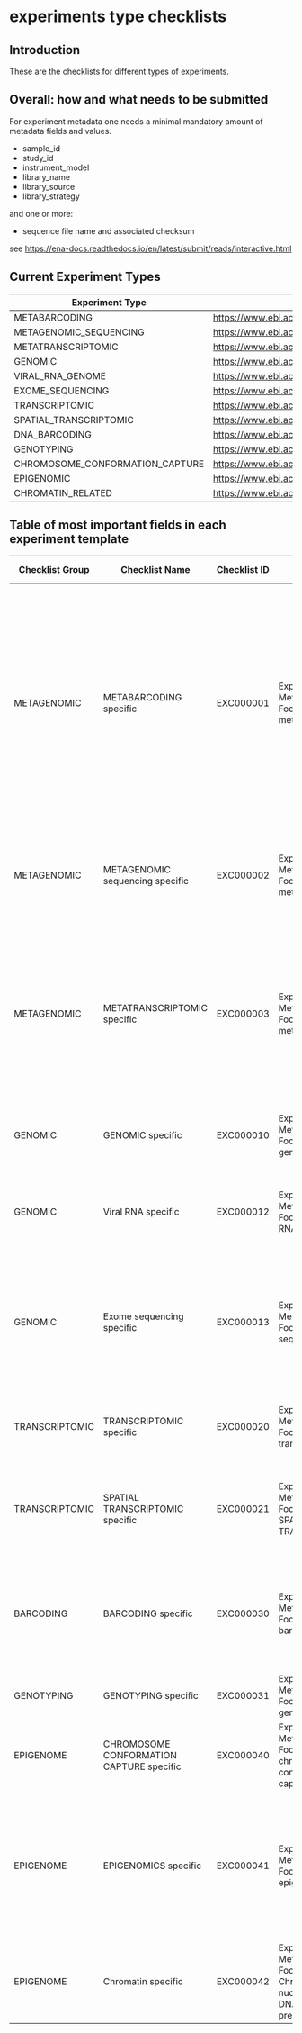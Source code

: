 # experiments type checklists

## Introduction

These are the checklists for different types of experiments.

## Overall: how and what needs to be submitted

For experiment metadata one needs a minimal mandatory amount of metadata fields and values.

* sample_id
* study_id
* instrument_model
* library_name
* library_source
* library_strategy

and one or more:

* sequence file name and associated checksum

see <https://ena-docs.readthedocs.io/en/latest/submit/reads/interactive.html>

## Current Experiment Types

| Experiment Type | Current example | Comment |
| --- | --- | --- |
| METABARCODING | <https://www.ebi.ac.uk/ena/browser/view/SRX11512992> | |
| METAGENOMIC_SEQUENCING | <https://www.ebi.ac.uk/ena/browser/view/SRX7572557> | |
| METATRANSCRIPTOMIC | <https://www.ebi.ac.uk/ena/browser/view/DRX030329> | |
| GENOMIC | <https://www.ebi.ac.uk/ena/browser/view/SRX659582> | |
| VIRAL_RNA_GENOME | <https://www.ebi.ac.uk/ena/browser/view/ERX5705315> | |
| EXOME_SEQUENCING | <https://www.ebi.ac.uk/ena/browser/view/SRX6455994> | |
| TRANSCRIPTOMIC | <https://www.ebi.ac.uk/ena/browser/view/SRX2885726> | |
| SPATIAL_TRANSCRIPTOMIC | <https://www.ebi.ac.uk/ena/browser/view/ERX9207228> | |
| DNA_BARCODING | <https://www.ebi.ac.uk/ena/browser/view/SRX10353112> | |
| GENOTYPING | <https://www.ebi.ac.uk/ena/browser/view/SRX8470509> | |
| CHROMOSOME_CONFORMATION_CAPTURE | <https://www.ebi.ac.uk/ena/browser/view/SRX19055521> | |
| EPIGENOMIC | <https://www.ebi.ac.uk/ena/browser/view/SRX2376117> | |
| CHROMATIN_RELATED | <https://www.ebi.ac.uk/ena/browser/view/SRX6420619> | |

## Table of most important fields in each experiment template

| Checklist Group | Checklist Name | Checklist ID | Checklist Description | Checklist Version | Experiment Type Name | Experiment Type Definition | Experiment Design | Library Strategy | Library Source | Library_Selection |
| --- | --- | --- | --- | --- | --- | --- | --- |--- | --- | -- |
| METAGENOMIC | METABARCODING specific | EXC000001 | Experiment Metadata Checklist Focused on metabarcoding | v1 | METABARCODING | Metabarcoding is the barcoding of DNA/RNA (or eDNA/eRNA) in a manner that allows for the simultaneous identification of many taxa within the same sample. The main difference between barcoding and metabarcoding is that metabarcoding does not focus on one specific organism, but instead aims to determine species composition within a sample.[WIKIPEDIA] | mixed marker barcoding | WGS | METAGENOMIC |  |
| METAGENOMIC | METAGENOMIC sequencing specific | EXC000002 | Experiment Metadata Checklist Focused on metagenomics | v1 | METAGENOMIC_SEQUENCING | Approach which samples, in parallel, all genes in all organisms present in a given sample, e.g. to provide insight into biodiversity and function. |  | AMPLICON | METAGENOMIC |  |
| METAGENOMIC | METATRANSCRIPTOMIC specific | EXC000003 | Experiment Metadata Checklist Focused on metatranscriptomics | v1 | METATRANSCRIPTOMIC | The study of microbe gene expression within natural environments (i.e. the metatranscriptome). Metatranscriptomics methods can be used for whole gene expression profiling of complex microbial communities.[EDAM] |  |  | METATRANSCRIPTOMIC | PCR |
| GENOMIC | GENOMIC specific | EXC000010 | Experiment Metadata Checklist Focused on genomics | v1 | GENOMIC | Sequencing of DNA located in the genome and able to be transmitted to the offspring.[adapted from SO] |  |  | GENOMIC |  |
| GENOMIC | Viral RNA specific | EXC000012 | Experiment Metadata Checklist Focused on Viral RNA | v1 | VIRAL_RNA_GENOME | Adapted from a virus whose genome consists of RNA. Can be single or double-stranded RNA.[NCIT and SO adapted] |  | WGS | VIRAL RNA |  |
| GENOMIC | Exome sequencing specific | EXC000013 | Experiment Metadata Checklist Focused on exome sequencing | v1 | EXOME_SEQUENCING | Laboratory technique to sequence all the protein-coding regions in a genome, i.e., the exome. Exome sequencing is considered a cheap alternative to whole genome sequencing. |  |  | GENOMIC |  |
| TRANSCRIPTOMIC | TRANSCRIPTOMIC specific | EXC000020 | Experiment Metadata Checklist Focused on transcriptomics | v1 | TRANSCRIPTOMIC | The analysis of transcriptomes, or a set of all the RNA molecules in a specific cell, tissue etc. |  |  | TRANSCRIPTOMIC |  |
| TRANSCRIPTOMIC | SPATIAL TRANSCRIPTOMIC specific | EXC000021 | Experiment Metadata Checklist Focused on SPATIAL TRANSCRIPTOMIC | v1 | SPATIAL_TRANSCRIPTOMIC | assay that allows visualization and quantitative analysis of the transcriptome with spatial resolution in individual tissue sections |  |  | TRANSCRIPTOMIC |  |
| BARCODING | BARCODING specific | EXC000030 | Experiment Metadata Checklist Focused on barcoding | v1 | DNA_BARCODING | Analyse DNA sequences in order to identify a DNA 'barcode'; marker genes or any short fragment(s) of DNA that are useful to diagnose the taxa of biological organisms. | single target locus and single species barcoding | AMPLICON | GENOMIC | PCR |
| GENOTYPING | GENOTYPING specific | EXC000031 | Experiment Metadata Checklist Focused on genotyping | v1 | GENOTYPING | An assay in which variation in a part of or the whole genome is analysed |  |  | GENOMIC |  |
| EPIGENOME | CHROMOSOME CONFORMATION CAPTURE specific | EXC000040 | Experiment Metadata Checklist Focused on chromosome conformation capture | v1 | CHROMOSOME_CONFORMATION_CAPTURE |  |  |  | GENOMIC |  |
| EPIGENOME | EPIGENOMICS specific | EXC000041 | Experiment Metadata Checklist Focused on epigenomics | v1 | EPIGENOMIC | The study of the epigenetic modifications of a whole cell, tissue, organism etc. Epigenetics concerns the heritable changes in gene expression owing to mechanisms other than DNA sequence variation. |  |  | GENOMIC |  |
| EPIGENOME | Chromatin specific | EXC000042 | Experiment Metadata Checklist Focused on Chromatin, nucleosome and DNA binding site prediction | v1 | CHROMATIN_RELATED |  |  |  | GENOMIC |  |
